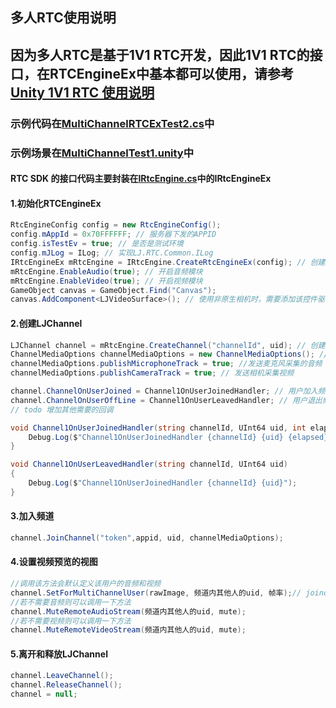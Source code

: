 

<h2 id="1"> 多人RTC使用说明</h2>


## 因为多人RTC是基于1V1 RTC开发，因此1V1 RTC的接口，在RTCEngineEx中基本都可以使用，请参考[Unity 1V1 RTC 使用说明](readme.md#1)

### 示例代码在[MultiChannelRTCExTest2.cs](UnityRTCDemo/Assets/demo/RTC/MultiChannelRTCExTest.cs)中

### 示例场景在[MultiChannelTest1.unity](UnityRTCDemo/Assets/Scenes/MultiChannelTest1.unity)中

#### RTC SDK 的接口代码主要封装在[IRtcEngine.cs](UnityRTCDemo/Assets/RTC/IRtcEngine.cs)中的IRtcEngineEx

#### 1.初始化RTCEngineEx

```csharp
RtcEngineConfig config = new RtcEngineConfig();
config.mAppId = 0x70FFFFFF; // 服务器下发的APPID
config.isTestEv = true; // 是否是测试环境
config.mJLog = ILog; // 实现LJ.RTC.Common.ILog
IRtcEngineEx mRtcEngine = IRtcEngine.CreateRtcEngineEx(config); // 创建RTCEngine
mRtcEngine.EnableAudio(true); // 开启音频模块
mRtcEngine.EnableVideo(true); // 开启视频模块
GameObject canvas = GameObject.Find("Canvas");
canvas.AddComponent<LJVideoSurface>(); // 使用非原生相机时，需要添加该控件驱动相机采集
``````

#### 2.创建LJChannel

```csharp
LJChannel channel = mRtcEngine.CreateChannel("channelId", uid); // 创建Channel
ChannelMediaOptions channelMediaOptions = new ChannelMediaOptions(); // 创建ChannelMediaOptions
channelMediaOptions.publishMicrophoneTrack = true; //发送麦克风采集的音频
channelMediaOptions.publishCameraTrack = true; // 发送相机采集视频

channel.ChannelOnUserJoined = Channel1OnUserJoinedHandler; // 用户加入频道回调， SetForMultiChannelUser在该回调时调用
channel.ChannelOnUserOffLine = Channel1OnUserLeavedHandler; // 用户退出频道回调
// todo 增加其他需要的回调

void Channel1OnUserJoinedHandler(string channelId, UInt64 uid, int elapsed) {
    Debug.Log($"Channel1OnUserJoinedHandler {channelId} {uid} {elapsed}");
}

void Channel1OnUserLeavedHandler(string channelId, UInt64 uid)
{
    Debug.Log($"Channel1OnUserJoinedHandler {channelId} {uid}");
}

``````

#### 3.加入频道

```csharp
channel.JoinChannel("token",appid, uid, channelMediaOptions);
``````

#### 4.设置视频预览的视图

```csharp
//调用该方法会默认定义该用户的音频和视频
channel.SetForMultiChannelUser(rawImage, 频道内其他人的uid, 帧率);// joinchannel后，在其他人加入到频道中时，需要显示视频调用该方法增加远端视频的显示
//若不需要音频则可以调用一下方法
channel.MuteRemoteAudioStream(频道内其他人的uid, mute);
//若不需要视频则可以调用一下方法
channel.MuteRemoteVideoStream(频道内其他人的uid, mute);
``````

#### 5.离开和释放LJChannel

```csharp
channel.LeaveChannel();
channel.ReleaseChannel();
channel = null;
``````